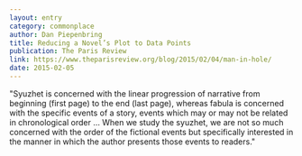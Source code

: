 ```yaml
---
layout: entry
category: commonplace
author: Dan Piepenbring
title: Reducing a Novel’s Plot to Data Points
publication: The Paris Review
link: https://www.theparisreview.org/blog/2015/02/04/man-in-hole/
date: 2015-02-05
---
```


"Syuzhet is concerned with the linear progression of narrative from beginning (first page) to the end (last page), whereas fabula is concerned with the specific events of a story, events which may or may not be related in chronological order … When we study the syuzhet, we are not so much concerned with the order of the fictional events but specifically interested in the manner in which the author presents those events to readers."
 
 
